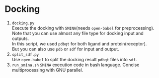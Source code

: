 # Docking

1. `docking.py`  
  Execute the docking with `SMINA`(needs `open-babel` for preprocessing).  
  Note that you can use almost any file type for docking input and outputs.  
  In this script, we used `pdbqt` for both ligand and protein(receptor).  
  But you can also use `pdb` or `sdf` for input and output.
2. `split_sdf.py`  
  Use `open-babel` to split the docking result `pdbqt` files into `sdf`.
3. `run_smina.sh`
  `SMINA` execution code in bash language. Concise multiprocessing with GNU parallel.
